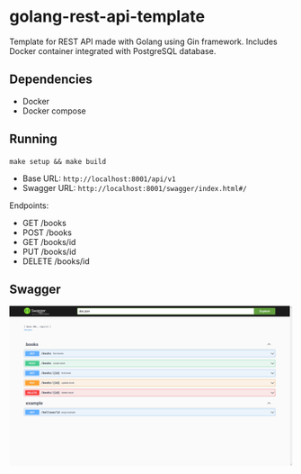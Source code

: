 # golang-rest-api-template
Template for REST API made with Golang using Gin framework. Includes Docker container integrated with PostgreSQL database.

## Dependencies

  - Docker
  - Docker compose

## Running

`make setup && make build`

 - Base URL: `http://localhost:8001/api/v1`
 - Swagger URL: `http://localhost:8001/swagger/index.html#/`

Endpoints:
 - GET /books
 - POST /books
 - GET /books/id
 - PUT /books/id
 - DELETE /books/id

 ## Swagger

 ![screenshot](screenshot.png)